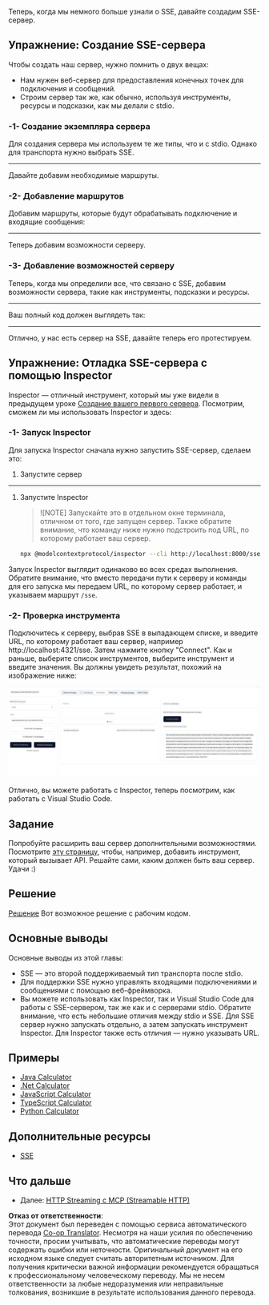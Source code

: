 <!--
CO_OP_TRANSLATOR_METADATA:
{
  "original_hash": "d90ca3d326c48fab2ac0ebd3a9876f59",
  "translation_date": "2025-07-13T19:48:44+00:00",
  "source_file": "03-GettingStarted/05-sse-server/README.md",
  "language_code": "ru"
}
-->
Теперь, когда мы немного больше узнали о SSE, давайте создадим SSE-сервер.

## Упражнение: Создание SSE-сервера

Чтобы создать наш сервер, нужно помнить о двух вещах:

- Нам нужен веб-сервер для предоставления конечных точек для подключения и сообщений.
- Строим сервер так же, как обычно, используя инструменты, ресурсы и подсказки, как мы делали с stdio.

### -1- Создание экземпляра сервера

Для создания сервера мы используем те же типы, что и с stdio. Однако для транспорта нужно выбрать SSE.

---

Давайте добавим необходимые маршруты.

### -2- Добавление маршрутов

Добавим маршруты, которые будут обрабатывать подключение и входящие сообщения:

---

Теперь добавим возможности серверу.

### -3- Добавление возможностей серверу

Теперь, когда мы определили все, что связано с SSE, добавим возможности сервера, такие как инструменты, подсказки и ресурсы.

---

Ваш полный код должен выглядеть так:

---

Отлично, у нас есть сервер на SSE, давайте теперь его протестируем.

## Упражнение: Отладка SSE-сервера с помощью Inspector

Inspector — отличный инструмент, который мы уже видели в предыдущем уроке [Создание вашего первого сервера](/03-GettingStarted/01-first-server/README.md). Посмотрим, сможем ли мы использовать Inspector и здесь:

### -1- Запуск Inspector

Для запуска Inspector сначала нужно запустить SSE-сервер, сделаем это:

1. Запустите сервер

---

1. Запустите Inspector

    > ![NOTE]
    > Запускайте это в отдельном окне терминала, отличном от того, где запущен сервер. Также обратите внимание, что команду ниже нужно подстроить под URL, по которому работает ваш сервер.

    ```sh
    npx @modelcontextprotocol/inspector --cli http://localhost:8000/sse --method tools/list
    ```

Запуск Inspector выглядит одинаково во всех средах выполнения. Обратите внимание, что вместо передачи пути к серверу и команды для его запуска мы передаем URL, по которому сервер работает, и указываем маршрут `/sse`.

### -2- Проверка инструмента

Подключитесь к серверу, выбрав SSE в выпадающем списке, и введите URL, по которому работает ваш сервер, например http://localhost:4321/sse. Затем нажмите кнопку "Connect". Как и раньше, выберите список инструментов, выберите инструмент и введите значения. Вы должны увидеть результат, похожий на изображение ниже:

![SSE Server running in inspector](../../../../translated_images/sse-inspector.d86628cc597b8fae807a31d3d6837842f5f9ee1bcc6101013fa0c709c96029ad.ru.png)

Отлично, вы можете работать с Inspector, теперь посмотрим, как работать с Visual Studio Code.

## Задание

Попробуйте расширить ваш сервер дополнительными возможностями. Посмотрите [эту страницу](https://api.chucknorris.io/), чтобы, например, добавить инструмент, который вызывает API. Решайте сами, каким должен быть ваш сервер. Удачи :)

## Решение

[Решение](./solution/README.md) Вот возможное решение с рабочим кодом.

## Основные выводы

Основные выводы из этой главы:

- SSE — это второй поддерживаемый тип транспорта после stdio.
- Для поддержки SSE нужно управлять входящими подключениями и сообщениями с помощью веб-фреймворка.
- Вы можете использовать как Inspector, так и Visual Studio Code для работы с SSE-сервером, так же как и с серверами stdio. Обратите внимание, что есть небольшие отличия между stdio и SSE. Для SSE сервер нужно запускать отдельно, а затем запускать инструмент Inspector. Для Inspector также есть отличия — нужно указывать URL.

## Примеры

- [Java Calculator](../samples/java/calculator/README.md)
- [.Net Calculator](../../../../03-GettingStarted/samples/csharp)
- [JavaScript Calculator](../samples/javascript/README.md)
- [TypeScript Calculator](../samples/typescript/README.md)
- [Python Calculator](../../../../03-GettingStarted/samples/python)

## Дополнительные ресурсы

- [SSE](https://developer.mozilla.org/en-US/docs/Web/API/Server-sent_events)

## Что дальше

- Далее: [HTTP Streaming с MCP (Streamable HTTP)](../06-http-streaming/README.md)

**Отказ от ответственности**:  
Этот документ был переведен с помощью сервиса автоматического перевода [Co-op Translator](https://github.com/Azure/co-op-translator). Несмотря на наши усилия по обеспечению точности, просим учитывать, что автоматические переводы могут содержать ошибки или неточности. Оригинальный документ на его исходном языке следует считать авторитетным источником. Для получения критически важной информации рекомендуется обращаться к профессиональному человеческому переводу. Мы не несем ответственности за любые недоразумения или неправильные толкования, возникшие в результате использования данного перевода.